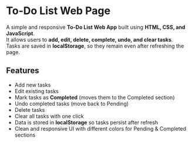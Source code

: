 #  To-Do List Web Page

A simple and responsive **To-Do List Web App** built using **HTML, CSS, and JavaScript**.  
It allows users to **add, edit, delete, complete, undo, and clear tasks**.  
Tasks are saved in **localStorage**, so they remain even after refreshing the page.

##  Features
-  Add new tasks  
-  Edit existing tasks  
-  Mark tasks as **Completed** (moves them to the Completed section)  
-  Undo completed tasks (move back to Pending)  
-  Delete tasks  
-  Clear all tasks with one click  
-  Data is stored in **localStorage** so tasks persist after refresh  
-  Clean and responsive UI with different colors for Pending & Completed sections  

